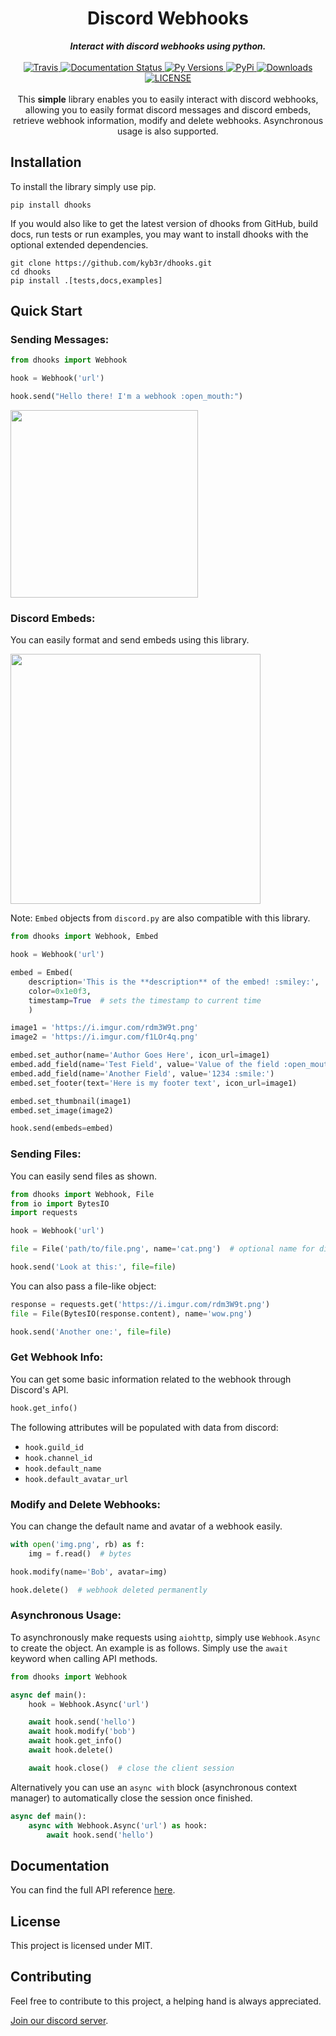 <h1 align="center">Discord Webhooks</h1>

<div align="center">
  <strong><i>Interact with discord webhooks using python.</i></strong>
  <br>
  <br>

  <a href="https://travis-ci.com/kyb3r/dhooks">
    <img src="https://img.shields.io/travis/com/kyb3r/dhooks/master.svg?style=for-the-badge&colorB=06D6A0" alt="Travis" />
  </a>
  
  <a href='https://test-dhooks-doc.readthedocs.io/en/latest/?badge=latest'>
    <img src='https://img.shields.io/readthedocs/dhooks.svg?style=for-the-badge&colorB=E8BE5D' alt='Documentation Status' />
  </a>

  <a href="https://github.com/kyb3r/dhooks/">
    <img src="https://img.shields.io/pypi/pyversions/dhooks.svg?style=for-the-badge&colorB=F489A3" alt="Py Versions" />
  </a>

  <a href="https://pypi.org/project/dhooks/">
    <img src="https://img.shields.io/pypi/v/dhooks.svg?style=for-the-badge&colorB=61829F" alt="PyPi" />
  </a>

  <a href="https://pypi.org/project/dhooks/">
    <img src="https://img.shields.io/pypi/dm/dhooks.svg?style=for-the-badge&colorB=7289DA" alt="Downloads" />
  </a>

  <a href="https://github.com/kyb3r/dhooks/blob/master/LICENSE">
    <img src="https://img.shields.io/github/license/kyb3r/dhooks.svg?style=for-the-badge&colorB=7289DA" alt="LICENSE" />
  </a>
</div>
<br>

<div align="center">
  This <strong>simple</strong> library enables you to easily interact with discord webhooks, allowing you to easily format discord messages and discord embeds, retrieve webhook information, modify and delete webhooks. Asynchronous usage is also supported.
</div>


## Installation

To install the library simply use pip.


```commandline
pip install dhooks
```

If you would also like to get the latest version of dhooks from GitHub, build docs, run tests or run examples, you may want to install
dhooks with the optional extended dependencies.

```commandline
git clone https://github.com/kyb3r/dhooks.git
cd dhooks
pip install .[tests,docs,examples]
```

## Quick Start

### Sending Messages:

```python
from dhooks import Webhook

hook = Webhook('url')

hook.send("Hello there! I'm a webhook :open_mouth:")
```

<img src='https://i.imgur.com/8wu283y.png' width=300>

### Discord Embeds:

You can easily format and send embeds using this library.

<img src='https://i.imgur.com/8Ms4OID.png' width=400>

Note: `Embed` objects from `discord.py` are also compatible with this library.

```python
from dhooks import Webhook, Embed

hook = Webhook('url')

embed = Embed(
    description='This is the **description** of the embed! :smiley:',
    color=0x1e0f3,
    timestamp=True  # sets the timestamp to current time
    )

image1 = 'https://i.imgur.com/rdm3W9t.png'
image2 = 'https://i.imgur.com/f1LOr4q.png'

embed.set_author(name='Author Goes Here', icon_url=image1)
embed.add_field(name='Test Field', value='Value of the field :open_mouth:')
embed.add_field(name='Another Field', value='1234 :smile:')
embed.set_footer(text='Here is my footer text', icon_url=image1)

embed.set_thumbnail(image1)
embed.set_image(image2)

hook.send(embeds=embed)
```

### Sending Files:

You can easily send files as shown.

```python
from dhooks import Webhook, File
from io import BytesIO
import requests

hook = Webhook('url')

file = File('path/to/file.png', name='cat.png')  # optional name for discord

hook.send('Look at this:', file=file)
```

You can also pass a file-like object:

```python
response = requests.get('https://i.imgur.com/rdm3W9t.png')
file = File(BytesIO(response.content), name='wow.png')

hook.send('Another one:', file=file)
```

### Get Webhook Info:

You can get some basic information related to the webhook through Discord's API.

```python
hook.get_info()
```

The following attributes will be populated with data from discord:

 - `hook.guild_id`
 - `hook.channel_id`
 - `hook.default_name`
 - `hook.default_avatar_url`


### Modify and Delete Webhooks:
You can change the default name and avatar of a webhook easily.

```python
with open('img.png', rb) as f:
    img = f.read()  # bytes

hook.modify(name='Bob', avatar=img)

hook.delete()  # webhook deleted permanently
```

### Asynchronous Usage:

To asynchronously make requests using `aiohttp`, simply use `Webhook.Async` to create the object. An example is as follows. Simply use the `await` keyword when calling API methods.

```python
from dhooks import Webhook

async def main():
    hook = Webhook.Async('url')

    await hook.send('hello')
    await hook.modify('bob')
    await hook.get_info()
    await hook.delete()

    await hook.close()  # close the client session
```

Alternatively you can use an `async with` block (asynchronous context manager) to automatically close the session once finished.
```python
async def main():
    async with Webhook.Async('url') as hook:
        await hook.send('hello')
```

## Documentation
You can find the full API reference [here](https://dhooks.readthedocs.io).

## License
This project is licensed under MIT.

## Contributing
Feel free to contribute to this project, a helping hand is always appreciated.

[Join our discord server](https://discord.gg/etJNHCQ).
